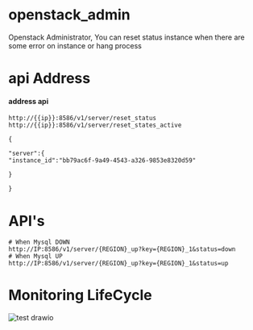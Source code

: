 # openstack_admin
Openstack Administrator, You can reset status instance when there are some error on instance or hang process


# api Address

#### address api
```
http://{{ip}}:8586/v1/server/reset_status
http://{{ip}}:8586/v1/server/reset_states_active

{

"server":{
"instance_id":"bb79ac6f-9a49-4543-a326-9853e8320d59"

}

}

```

# API's
```
# When Mysql DOWN
http://IP:8586/v1/server/{REGION}_up?key={REGION}_1&status=down
# When Mysql UP
http://IP:8586/v1/server/{REGION}_up?key={REGION}_1&status=up
```

# Monitoring LifeCycle
![test drawio](https://user-images.githubusercontent.com/90821955/150669768-8d26baf5-ced5-472f-946f-0e42720cc35a.png)
